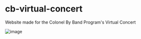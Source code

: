 # cb-virtual-concert
Website made for the Colonel By Band Program's Virtual Concert

![image](https://user-images.githubusercontent.com/56516912/120905434-f6183700-c61f-11eb-8125-70030c210e3d.png)

